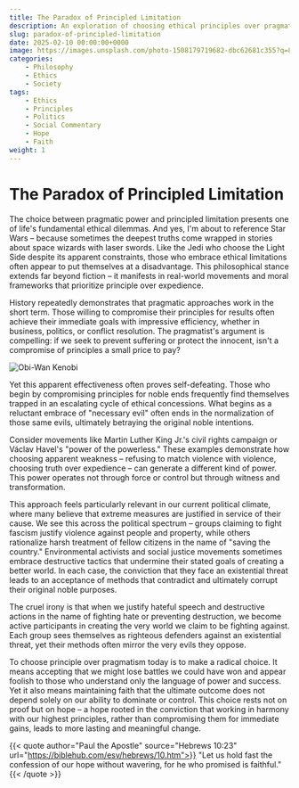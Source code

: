 ```yaml
---
title: The Paradox of Principled Limitation
description: An exploration of choosing ethical principles over pragmatic power in modern society
slug: paradox-of-principled-limitation
date: 2025-02-10 00:00:00+0000
image: https://images.unsplash.com/photo-1508179719682-dbc62681c355?q=80&w=1932&auto=format&fit=crop&ixlib=rb-4.0.3&ixid=M3wxMjA3fDB8MHxwaG90by1wYWdlfHx8fGVufDB8fHx8fA%3D%3D
categories:
    - Philosophy
    - Ethics
    - Society
tags:
    - Ethics
    - Principles
    - Politics
    - Social Commentary
    - Hope
    - Faith
weight: 1
---
```


# The Paradox of Principled Limitation

The choice between pragmatic power and principled limitation presents one of life's fundamental ethical dilemmas. And yes, I'm about to reference Star Wars – because sometimes the deepest truths come wrapped in stories about space wizards with laser swords. Like the Jedi who choose the Light Side despite its apparent constraints, those who embrace ethical limitations often appear to put themselves at a disadvantage. This philosophical stance extends far beyond fiction – it manifests in real-world movements and moral frameworks that prioritize principle over expedience.

History repeatedly demonstrates that pragmatic approaches work in the short term. Those willing to compromise their principles for results often achieve their immediate goals with impressive efficiency, whether in business, politics, or conflict resolution. The pragmatist's argument is compelling: if we seek to prevent suffering or protect the innocent, isn't a compromise of principles a small price to pay?

![Obi-Wan Kenobi](https://64.media.tumblr.com/871e29bd306f0e44ce829ed8ae16df9c/46d3a1ecfbe73d5a-0d/s540x810/8c9f524421817e76cd36afb806f59a064016928b.gifv)

Yet this apparent effectiveness often proves self-defeating. Those who begin by compromising principles for noble ends frequently find themselves trapped in an escalating cycle of ethical concessions. What begins as a reluctant embrace of "necessary evil" often ends in the normalization of those same evils, ultimately betraying the original noble intentions.

Consider movements like Martin Luther King Jr.'s civil rights campaign or Václav Havel's "power of the powerless." These examples demonstrate how choosing apparent weakness – refusing to match violence with violence, choosing truth over expedience – can generate a different kind of power. This power operates not through force or control but through witness and transformation.

This approach feels particularly relevant in our current political climate, where many believe that extreme measures are justified in service of their cause. We see this across the political spectrum – groups claiming to fight fascism justify violence against people and property, while others rationalize harsh treatment of fellow citizens in the name of "saving the country." Environmental activists and social justice movements sometimes embrace destructive tactics that undermine their stated goals of creating a better world. In each case, the conviction that they face an existential threat leads to an acceptance of methods that contradict and ultimately corrupt their original noble purposes.

The cruel irony is that when we justify hateful speech and destructive actions in the name of fighting hate or preventing destruction, we become active participants in creating the very world we claim to be fighting against. Each group sees themselves as righteous defenders against an existential threat, yet their methods often mirror the very evils they oppose.

To choose principle over pragmatism today is to make a radical choice. It means accepting that we might lose battles we could have won and appear foolish to those who understand only the language of power and success. Yet it also means maintaining faith that the ultimate outcome does not depend solely on our ability to dominate or control. This choice rests not on proof but on hope – a hope rooted in the conviction that working in harmony with our highest principles, rather than compromising them for immediate gains, leads to more lasting and meaningful change.

{{< quote author="Paul the Apostle" source="Hebrews 10:23" url="https://biblehub.com/esv/hebrews/10.htm">}}
"Let us hold fast the confession of our hope without wavering, for he who promised is faithful."
{{< /quote >}}